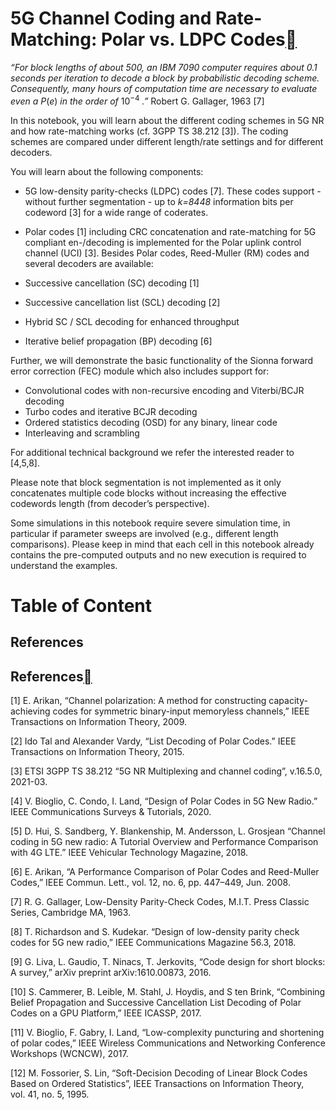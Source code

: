 # 5G Channel Coding and Rate-Matching: Polar vs. LDPC Codes<a class="headerlink" href="https://nvlabs.github.io/sionna/examples/5G_Channel_Coding_Polar_vs_LDPC_Codes.html#5G-Channel-Coding-and-Rate-Matching:-Polar-vs. LDPC-Codes" title="Permalink to this headline"></a>
    
<em>“For block lengths of about 500, an IBM 7090 computer requires about 0.1 seconds per iteration to decode a block by probabilistic decoding scheme. Consequently, many hours of computation time are necessary to evaluate even a</em> $P(e)$ <em>in the order of</em> ${10^{-4}}$ <em>.”</em> Robert G. Gallager, 1963 [7]
    
In this notebook, you will learn about the different coding schemes in 5G NR and how rate-matching works (cf. 3GPP TS 38.212 [3]). The coding schemes are compared under different length/rate settings and for different decoders.
    
You will learn about the following components:
 
- 5G low-density parity-checks (LDPC) codes [7]. These codes support - without further segmentation - up to <em>k=8448</em> information bits per codeword [3] for a wide range of coderates.
- Polar codes [1] including CRC concatenation and rate-matching for 5G compliant en-/decoding is implemented for the Polar uplink control channel (UCI) [3]. Besides Polar codes, Reed-Muller (RM) codes and several decoders are available:
 
- Successive cancellation (SC) decoding [1]
- Successive cancellation list (SCL) decoding [2]
- Hybrid SC / SCL decoding for enhanced throughput
- Iterative belief propagation (BP) decoding [6]



    
Further, we will demonstrate the basic functionality of the Sionna forward error correction (FEC) module which also includes support for:
 
- Convolutional codes with non-recursive encoding and Viterbi/BCJR decoding
- Turbo codes and iterative BCJR decoding
- Ordered statistics decoding (OSD) for any binary, linear code
- Interleaving and scrambling

    
For additional technical background we refer the interested reader to [4,5,8].
    
Please note that block segmentation is not implemented as it only concatenates multiple code blocks without increasing the effective codewords length (from decoder’s perspective).
    
Some simulations in this notebook require severe simulation time, in particular if parameter sweeps are involved (e.g., different length comparisons). Please keep in mind that each cell in this notebook already contains the pre-computed outputs and no new execution is required to understand the examples.

# Table of Content
## References

## References<a class="headerlink" href="https://nvlabs.github.io/sionna/examples/5G_Channel_Coding_Polar_vs_LDPC_Codes.html#References" title="Permalink to this headline"></a>
    
[1] E. Arikan, “Channel polarization: A method for constructing capacity-achieving codes for symmetric binary-input memoryless channels,” IEEE Transactions on Information Theory, 2009.
    
[2] Ido Tal and Alexander Vardy, “List Decoding of Polar Codes.” IEEE Transactions on Information Theory, 2015.
    
[3] ETSI 3GPP TS 38.212 “5G NR Multiplexing and channel coding”, v.16.5.0, 2021-03.
    
[4] V. Bioglio, C. Condo, I. Land, “Design of Polar Codes in 5G New Radio.” IEEE Communications Surveys & Tutorials, 2020.
    
[5] D. Hui, S. Sandberg, Y. Blankenship, M. Andersson, L. Grosjean “Channel coding in 5G new radio: A Tutorial Overview and Performance Comparison with 4G LTE.” IEEE Vehicular Technology Magazine, 2018.
    
[6] E. Arikan, “A Performance Comparison of Polar Codes and Reed-Muller Codes,” IEEE Commun. Lett., vol. 12, no. 6, pp. 447–449, Jun. 2008.
    
[7] R. G. Gallager, Low-Density Parity-Check Codes, M.I.T. Press Classic Series, Cambridge MA, 1963.
    
[8] T. Richardson and S. Kudekar. “Design of low-density parity check codes for 5G new radio,” IEEE Communications Magazine 56.3, 2018.
    
[9] G. Liva, L. Gaudio, T. Ninacs, T. Jerkovits, “Code design for short blocks: A survey,” arXiv preprint arXiv:1610.00873, 2016.
    
[10] S. Cammerer, B. Leible, M. Stahl, J. Hoydis, and S ten Brink, “Combining Belief Propagation and Successive Cancellation List Decoding of Polar Codes on a GPU Platform,” IEEE ICASSP, 2017.
    
[11] V. Bioglio, F. Gabry, I. Land, “Low-complexity puncturing and shortening of polar codes,” IEEE Wireless Communications and Networking Conference Workshops (WCNCW), 2017.
    
[12] M. Fossorier, S. Lin, “Soft-Decision Decoding of Linear Block Codes Based on Ordered Statistics”, IEEE Transactions on Information Theory, vol. 41, no. 5, 1995.
